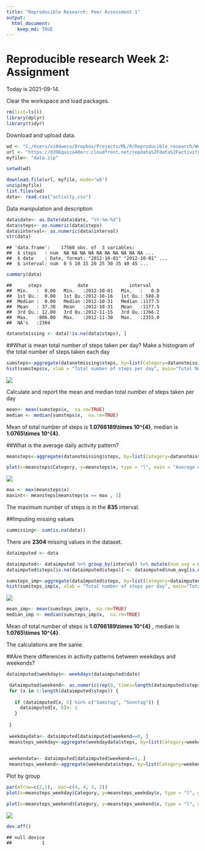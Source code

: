 ```yaml
---
title: "Reproducible Research: Peer Assessment 1"
output: 
  html_document: 
    keep_md: TRUE
---
```

Reproducible research Week 2: Assignment 
=========================================



Today is 2021-09-14.

Clear the workspace and load packages. 

```r
rm(list=ls())
library(dplyr)
library(tidyr)
```


Download and upload data. 


```r
wd <- "C:/Users/vi04wecu/Dropbox/Projects/ML/R/Reproducible_research/Week_2/RR_week_2"
url <- "https://d396qusza40orc.cloudfront.net/repdata%2Fdata%2Factivity.zip"
myfile<- "data.zip"   

setwd(wd)

download.file(url, myfile, mode="wb")
unzip(myfile)
list.files(wd)
data<- read.csv("activity.csv")
```


Data manipulation and description


```r
data$date<- as.Date(data$date, "%Y-%m-%d")
data$steps<- as.numeric(data$steps)
data$interval<- as.numeric(data$interval)
str(data)
```

```
## 'data.frame':	17568 obs. of  3 variables:
##  $ steps   : num  NA NA NA NA NA NA NA NA NA NA ...
##  $ date    : Date, format: "2012-10-01" "2012-10-01" ...
##  $ interval: num  0 5 10 15 20 25 30 35 40 45 ...
```

```r
summary(data)
```

```
##      steps             date               interval     
##  Min.   :  0.00   Min.   :2012-10-01   Min.   :   0.0  
##  1st Qu.:  0.00   1st Qu.:2012-10-16   1st Qu.: 588.8  
##  Median :  0.00   Median :2012-10-31   Median :1177.5  
##  Mean   : 37.38   Mean   :2012-10-31   Mean   :1177.5  
##  3rd Qu.: 12.00   3rd Qu.:2012-11-15   3rd Qu.:1766.2  
##  Max.   :806.00   Max.   :2012-11-30   Max.   :2355.0  
##  NA's   :2304
```

```r
datanotmissing <- data[!is.na(data$steps), ]
```

##What is mean total number of steps taken per day?
Make a histogram of the total number of steps taken each day


```r
sumsteps<-aggregate(datanotmissing$steps, by=list(Category=datanotmissing$date), FUN=sum)
hist(sumsteps$x, xlab = "Total number of steps per day", main="Total Number of Steps per Day")
```

![](./figure/unnamed-chunk-5-1.png)<!-- -->

Calculate and report the mean and median total number of steps taken per day


```r
mean<- mean(sumsteps$x,  na.rm=TRUE)
median <- median(sumsteps$x,  na.rm=TRUE)
```

Mean of total number of steps is **1.0766189\times 10^{4}**, median is **1.0765\times 10^{4}**.

##What is the average daily activity pattern? 


```r
meansteps<-aggregate(datanotmissing$steps, by=list(Category=datanotmissing$interval), FUN=mean)
```


```r
plot(x=meansteps$Category, y=meansteps$x, type = "l", main = "Average daily activity pattern", ylab = "Number of Steps", xlab = "5-minute interval")
```

![](./figure/unnamed-chunk-8-1.png)<!-- -->
 
 

```r
max <- max(meansteps$x)
maxint<- meansteps[meansteps$x == max , 1]
```
 
The maximum number of steps is in the **835** interval.

##Imputing missing values


```r
summissing<- sum(is.na(data))
```
There are **2304** missing values in the dataset.



```r
dataimputed <- data

dataimputed<- dataimputed %>% group_by(interval) %>% mutate(num_avg = mean(steps,na.rm=T))
dataimputed$steps[is.na(dataimputed$steps)] <- dataimputed$num_avg[is.na(dataimputed$steps)]
```



```r
sumsteps_imp<-aggregate(dataimputed$steps, by=list(Category=dataimputed$date), FUN=sum)
hist(sumsteps_imp$x, xlab = "Total number of steps per day", main="Total Number of Steps per Day")
```

![](./figure/unnamed-chunk-12-1.png)<!-- -->


```r
mean_imp<- mean(sumsteps_imp$x,  na.rm=TRUE)
median_imp <- median(sumsteps_imp$x,  na.rm=TRUE)
```

Mean of total number of steps is **1.0766189\times 10^{4}** , median is **1.0765\times 10^{4}**.

The calculations are the same.

##Are there differences in activity patterns between weekdays and weekends?


```r
dataimputed$weekdays<- weekdays(dataimputed$date)

 dataimputed$weekend<- as.numeric(rep(0, times=length(dataimputed$steps)))
 for (x in 1:length(dataimputed$steps)) {
   
   if (dataimputed[x, 5] %in% c("Samstag", "Sonntag")) {
     dataimputed[x, 6]<- 1
   }
   
 }
 
 weekdaydata<- dataimputed[dataimputed$weekend==0, ]
 meansteps_weekday<-aggregate(weekdaydata$steps, by=list(Category=weekdaydata$interval), FUN=mean)

 
 weekendata<- dataimputed[dataimputed$weekend==1, ]
 meansteps_weekend<-aggregate(weekendata$steps, by=list(Category=weekendata$interval), FUN=mean)
```


Plot by group


```r
par(mfrow=c(2,1),  mar=c(4, 4, 3, 2))
plot(x=meansteps_weekday$Category, y=meansteps_weekday$x, type = "l", main = "Average daily activity pattern (Weekday)", ylab = "Number of Steps", xlab = "5-minute interval")

plot(x=meansteps_weekend$Category, y=meansteps_weekend$x, type = "l", main = "Average daily activity pattern (Weekend)", ylab = "Number of Steps", xlab = "5-minute interval")
```

![](./figure/unnamed-chunk-15-1.png)<!-- -->

```r
dev.off()  
```

```
## null device 
##           1
```

